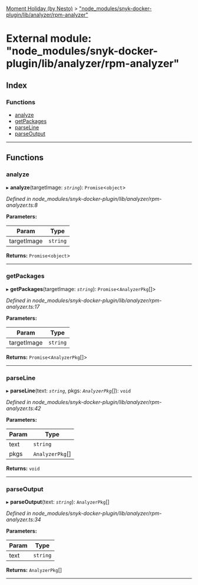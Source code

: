 [Moment Holiday (by Nesto)](../README.md) > ["node_modules/snyk-docker-plugin/lib/analyzer/rpm-analyzer"](../modules/_node_modules_snyk_docker_plugin_lib_analyzer_rpm_analyzer_.md)

# External module: "node_modules/snyk-docker-plugin/lib/analyzer/rpm-analyzer"

## Index

### Functions

* [analyze](_node_modules_snyk_docker_plugin_lib_analyzer_rpm_analyzer_.md#analyze)
* [getPackages](_node_modules_snyk_docker_plugin_lib_analyzer_rpm_analyzer_.md#getpackages)
* [parseLine](_node_modules_snyk_docker_plugin_lib_analyzer_rpm_analyzer_.md#parseline)
* [parseOutput](_node_modules_snyk_docker_plugin_lib_analyzer_rpm_analyzer_.md#parseoutput)

---

## Functions

<a id="analyze"></a>

###  analyze

▸ **analyze**(targetImage: *`string`*): `Promise`<`object`>

*Defined in node_modules/snyk-docker-plugin/lib/analyzer/rpm-analyzer.ts:8*

**Parameters:**

| Param | Type |
| ------ | ------ |
| targetImage | `string` |

**Returns:** `Promise`<`object`>

___
<a id="getpackages"></a>

###  getPackages

▸ **getPackages**(targetImage: *`string`*): `Promise`<`AnalyzerPkg`[]>

*Defined in node_modules/snyk-docker-plugin/lib/analyzer/rpm-analyzer.ts:17*

**Parameters:**

| Param | Type |
| ------ | ------ |
| targetImage | `string` |

**Returns:** `Promise`<`AnalyzerPkg`[]>

___
<a id="parseline"></a>

###  parseLine

▸ **parseLine**(text: *`string`*, pkgs: *`AnalyzerPkg`[]*): `void`

*Defined in node_modules/snyk-docker-plugin/lib/analyzer/rpm-analyzer.ts:42*

**Parameters:**

| Param | Type |
| ------ | ------ |
| text | `string` |
| pkgs | `AnalyzerPkg`[] |

**Returns:** `void`

___
<a id="parseoutput"></a>

###  parseOutput

▸ **parseOutput**(text: *`string`*): `AnalyzerPkg`[]

*Defined in node_modules/snyk-docker-plugin/lib/analyzer/rpm-analyzer.ts:34*

**Parameters:**

| Param | Type |
| ------ | ------ |
| text | `string` |

**Returns:** `AnalyzerPkg`[]

___

